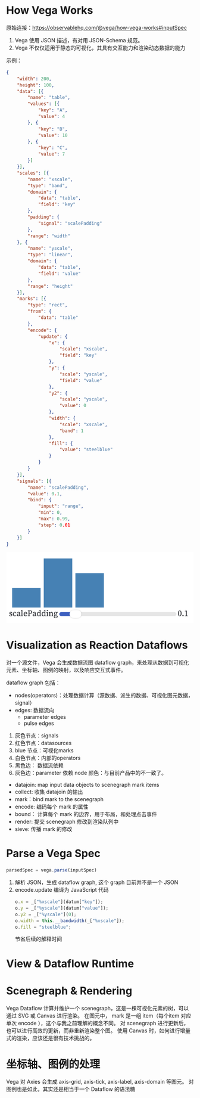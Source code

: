 # How Vega Works

原始连接：https://observablehq.com/@vega/how-vega-works#inputSpec

1. Vega 使用 JSON 描述，有对用 JSON-Schema 规范。
2. Vega 不仅仅适用于静态的可视化，其具有交互能力和渲染动态数据的能力

示例：
```json
{
	"width": 200,
	"height": 100,
	"data": [{
		"name": "table",
		"values": [{
			"key": "A",
			"value": 4
		}, {
			"key": "B",
			"value": 10
		}, {
			"key": "C",
			"value": 7
		}]
	}],
	"scales": [{
		"name": "xscale",
		"type": "band",
		"domain": {
			"data": "table",
			"field": "key"
		},
		"padding": {
			"signal": "scalePadding"
		},
		"range": "width"
	}, {
		"name": "yscale",
		"type": "linear",
		"domain": {
			"data": "table",
			"field": "value"
		},
		"range": "height"
	}],
	"marks": [{
		"type": "rect",
		"from": {
			"data": "table"
		},
		"encode": {
			"update": {
				"x": {
					"scale": "xscale",
					"field": "key"
				},
				"y": {
					"scale": "yscale",
					"field": "value"
				},
				"y2": {
					"scale": "yscale",
					"value": 0
				},
				"width": {
					"scale": "xscale",
					"band": 1
				},
				"fill": {
					"value": "steelblue"
				}
			}
		}
	}],
	"signals": [{
		"name": "scalePadding",
		"value": 0.1,
		"bind": {
			"input": "range",
			"min": 0,
			"max": 0.99,
			"step": 0.01
		}
	}]
}
```

![img.png](how-vega-works-example.png)

# Visualization as Reaction Dataflows
对一个源文件，Vega 会生成数据流图 dataflow graph，来处理从数据到可视化元素、坐标轴、图例的映射，以及响应交互式事件。

dataflow graph 包括：
- nodes(operators)：处理数据计算（源数据、派生的数据、可视化图元数据，signal） 
- edges: 数据流向
  - parameter edges
  - pulse edges

1. 灰色节点：signals
2. 红色节点：datasources
3. blue 节点：可视化marks
4. 白色节点：内部的operators
5. 黑色边： 数据流依赖
6. 灰色边：parameter 依赖
node 颜色：与目前产品中的不一致了。
- datajoin: map input data objects to scenegraph mark items
- collect: 收集 datajoin 的输出
- mark：bind mark to the scenegraph
- encode: 编码每个 mark 的属性
- bound： 计算每个 mark 的边界，用于布局，和处理点击事件
- render: 提交 scenegraph 修改到渲染队列中
- sieve: 传播 mark 的修改

# Parse a Vega Spec
```javascript
parsedSpec = vega.parse(inputSpec)
```
1. 解析 JSON，生成 dataflow graph, 这个 graph 目前并不是一个 JSON
2. encode.update 编译为 JavaScript 代码
   ```javascript
   o.x = _["%xscale"](datum["key"]);
   o.y = _["%yscale"](datum["value"]);
   o.y2 = _["%yscale"](0);
   o.width = this.__bandwidth(_["%xscale"]);
   o.fill = "steelblue";
   ```
   节省后续的解释时间

# View & Dataflow Runtime

# Scenegraph & Rendering
Vega Dataflow 计算并维护一个 scenegraph，这是一棵可视化元素的树，可以通过 SVG 或 Canvas 进行渲染。
在图元中， mark 是一组 item（每个item 对应单次 encode ），这个与我之前理解的概念不同。
对 scenegraph 进行更新后，也可以进行高效的更新，而非重新渲染整个图。
使用 Canvas 时，如何进行增量式的渲染，应该还是很有技术挑战的。

# 坐标轴、图例的处理
Vega 对 Axies 会生成 axis-grid, axis-tick, axis-label, axis-domain 等图元。
对图例也是如此，其实还是相当于一个 Dataflow 的语法糖